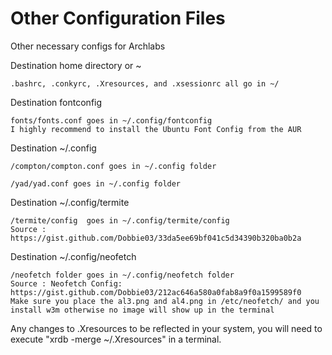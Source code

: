 # Other Configuration  Files

Other necessary configs for Archlabs

Destination home directory or ~

	.bashrc, .conkyrc, .Xresources, and .xsessionrc all go in ~/

Destination fontconfig

	fonts/fonts.conf goes in ~/.config/fontconfig
	I highly recommend to install the Ubuntu Font Config from the AUR

Destination ~/.config

	/compton/compton.conf goes in ~/.config folder
	
	/yad/yad.conf goes in ~/.config folder


Destination ~/.config/termite

	/termite/config  goes in ~/.config/termite/config
	Source : https://gist.github.com/Dobbie03/33da5ee69bf041c5d34390b320ba0b2a

Destination ~/.config/neofetch

	/neofetch folder goes in ~/.config/neofetch folder
	Source : Neofetch Config: https://gist.github.com/Dobbie03/212ac646a580a0fab8a9f0a1599589f0
	Make sure you place the al3.png and al4.png in /etc/neofetch/ and you install w3m otherwise no image will show up in the terminal

Any changes to .Xresources to be reflected in your system, you will need to execute "xrdb -merge ~/.Xresources" in a terminal.
